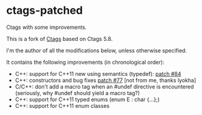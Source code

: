 ctags-patched
=============

Ctags with some improvements.

This is a fork of [Ctags](http://ctags.sourceforge.net/) based on Ctags 5.8.

I'm the author of all the modifications below, unless otherwise specified.

It contains the following improvements (in chronological order):
* C++: support for C++11 new using semantics (typedef): [patch #84](http://sourceforge.net/p/ctags/patches/84/)
* C++: constructors and bug fixes [patch #77](http://sourceforge.net/p/ctags/patches/77/) [not from me, thanks lyokha]
* C/C++: don't add a macro tag when an #undef directive is encountered (seriously, why #undef should yield a macro tag?)
* C++: support for C++11 typed enums (enum E : char {...};)
* C++: support for C++11 enum classes
